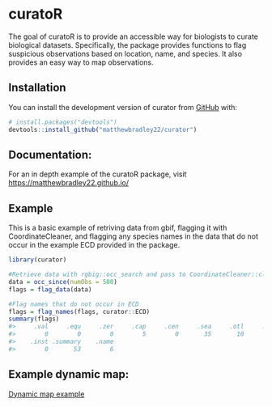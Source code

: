 
<!-- README.md is generated from README.Rmd. Please edit that file -->

# curatoR

<!-- badges: start -->
<!-- badges: end -->

The goal of curatoR is to provide an accessible way for biologists to
curate biological datasets. Specifically, the package provides functions
to flag suspicious observations based on location, name, and species. It
also provides an easy way to map observations.

## Installation

You can install the development version of curator from
[GitHub](https://github.com/) with:

``` r
# install.packages("devtools")
devtools::install_github("matthewbradley22/curator")
```

## Documentation:

For an in depth example of the curatoR package, visit
<https://matthewbradley22.github.io/>

## Example

This is a basic example of retriving data from gbif, flagging it with
CoordinateCleaner, and flagging any species names in the data that do
not occur in the example ECD provided in the package.

``` r
library(curator)

#Retrieve data with rgbig::occ_search and pass to CoordinateCleaner::clean_coordinates
data = occ_since(numObs = 500)
flags = flag_data(data)
```

``` r
#Flag names that do not occur in ECD
flags = flag_names(flags, curator::ECD)
summary(flags)
#>     .val     .equ     .zer     .cap     .cen     .sea     .otl     .gbf 
#>        0        0        0        5        0       35       10        0 
#>    .inst .summary    .name 
#>        0       53        6
```

## Example dynamic map:

<a href="https://matthewbradley22.github.io/curator/curatorExample.html"
target="_blank">Dynamic map example</a>
